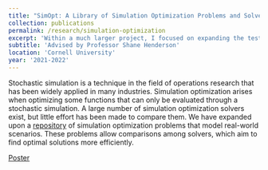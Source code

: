 ```yaml
---
title: "SimOpt: A Library of Simulation Optimization Problems and Solvers"
collection: publications
permalink: /research/simulation-optimization
excerpt: 'Within a much larger project, I focused on expanding the testbed with real-world problems, including a model to minimize COVID-19 infections in a campus setting, to enhance solver testing. I also coded and modified algorithms from literature such as Nelder-Mead of which their solving power on the testbed can then be compared.'
subtitle: 'Advised by Professor Shane Henderson'
location: 'Cornell University'
year: '2021-2022'
---
```

Stochastic simulation is a technique in the field of operations research that has been widely applied in many industries. Simulation optimization arises when optimizing some functions that can only be evaluated through a stochastic simulation. A large number of simulation optimization solvers exist, but little effort has been made to compare them. We have expanded upon a [repository](https://github.com/simopt-admin/simopt) of simulation optimization problems that model real-world scenarios. These problems allow comparisons among solvers, which aim to find optimal solutions more efficiently.

[Poster](http://academicpages.github.io/files/simopt-poster.pdf)